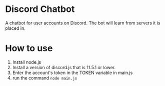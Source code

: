 # Discord Chatbot
A chatbot for user accounts on Discord. The bot will learn from servers it is placed in. 

# How to use
1. Install node.js
2. Install a version of discord.js that is 11.5.1 or lower.
3. Enter the account's token in the TOKEN variable in main.js
4. run the command `node main.js`
